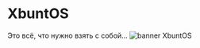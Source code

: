 # XbuntOS
Это всё, что нужно взять с собой...
![banner XbuntOS](https://whitepingvingithub.io/xbuntos/img/xbuntos_banner.jpg)
